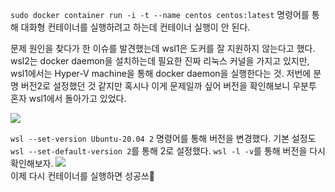 
   
`sudo docker container run -i -t --name centos centos:latest` 명령어를 통해 대화형 컨테이너를 실행하려고 하는데 컨테이너 실행이 안 된다. 

문제 원인을 찾다가 한 이슈를 발견했는데 wsl1은 도커를 잘 지원하지 않는다고 했다. 
wsl2는 docker daemon을 설치하는데 필요한 진짜 리눅스 커널을 가지고 있지만, wsl1에서는 Hyper-V machine을 통해 docker daemon을 실행한다는 것.
저번에 분명 버전2로 설정했던 것 같지만 혹시나 이게 문제일까 싶어 버전을 확인해보니 우분투 혼자 wsl1에서 돌아가고 있었다. 

![](https://images.velog.io/images/janeljs/post/5e3c2cb5-42b0-46a1-886b-0515d5e2831b/image.png)  

`wsl --set-version Ubuntu-20.04 2` 명령어를 통해 버전을 변경했다. 
기본 설정도 `wsl --set-default-version 2`를 통해 2로 설정했다. 
`wsl -l -v`를 통해 버전을 다시 확인해보자. 
![](https://images.velog.io/images/janeljs/post/477450b9-9af7-44d8-a7b4-d8ce0e1ad9de/image.png)  
이제 다시 컨테이너를 실행하면 성공쓰🎉

